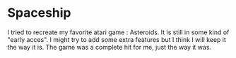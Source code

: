 # Spaceship
I tried to recreate my favorite atari game : Asteroids. It is still in some kind of "early acces". I might try to add some extra features but I think I will keep it the way it is. The game was a complete hit for me, just the way it was.
